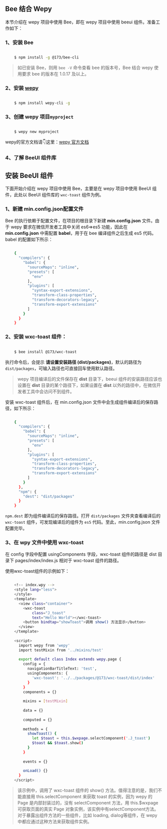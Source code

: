 ## Bee 结合 Wepy ##
本节介绍在 wepy 项目中使用 Bee，即在 wepy 项目中使用 beeui 组件。准备工作如下：

### 1、安装 Bee ###

``` bash

	$ npm install -g @173/bee-cli
```



> 如已安装 Bee，则用 `bee -V` 命令查看 bee 的版本号，Bee 结合 wepy 使用要求 bee 的版本在 1.0.17 及以上。

### 2、安装 [wepy](https://tencent.github.io/wepy/) ###

``` bash

	$ npm install wepy-cli -g
```

### 3、创建 wepy 项目`myproject` ###

``` bash

	$ wepy new myproject
```

wepy的官方文档请👇这里：[wepy 官方文档](https://tencent.github.io/wepy/document.html#/)

### 4、了解 BeeUI 组件库 ###

## 安装 BeeUI 组件 ##
下面开始介绍在 wepy 项目中使用 Bee，主要是在 wepy 项目中使用 BeeUI 组件，此处以 BeeUI 组件库的 `wxc-toast` 组件为例。

### 1、新建 min.config.json配置文件 ###

Bee 的执行依赖于配置文件，在项目的根目录下新建 **min.config.json** 文件。由于 wepy 要求在微信开发者工具中关闭 es6=>es5 功能，因此在 **min.config.json** 中需配置 **babel**，用于在 bee 编译组件之后生成 es5 代码。babel 的配置如下所示：

``` bash

	{
	  "compilers": {
	    "babel": {
	      "sourceMaps": "inline",
	      "presets": [
	        "env"
	      ],
	      "plugins": [
	        "syntax-export-extensions",
	        "transform-class-properties",
	        "transform-decorators-legacy",
	        "transform-export-extensions"
	      ]
	    }
	  }
	}
```

### 2、安装 wxc-toast 组件： ###

``` bash

	$ bee install @173/wxc-toast
```

执行命令后，会提示 **请设置安装路径 (dist/packages)**，默认的路径为 `dist/packages`，可输入路径也可直接回车使用默认路径。

> wepy 项目编译后的文件保存在 **dist** 目录下，beeui 组件的安装路径应该也设置在 **dist** 目录的某个路径下，如果设置在 **dist** 以外的路径中，在微信开发者工具中会访问不到组件。

安装 wxc-toast 组件后，在 min.config.json 文件中会生成组件编译后的保存路径，如下所示：

``` bash

	{
	  "compilers": {
	    "babel": {
	      "sourceMaps": "inline",
	      "presets": [
	        "env"
	      ],
	      "plugins": [
	        "syntax-export-extensions",
	        "transform-class-properties",
	        "transform-decorators-legacy",
	        "transform-export-extensions"
	      ]
	    }
	  },
	  "npm": {
	    "dest": "dist/packages"
	  }
	}
```

`npm.dest` 即为组件编译后的保存路径。打开 `dist/packages` 文件夹查看编译后的 `wxc-toast` 组件，可发现编译后的组件为 `es5` 代码。至此，min.config.json 文件配置完毕。

### 3、在 wpy 文件中使用 wxc-toast ###

在 config 字段中配置 usingComponents 字段，wxc-toast 组件的路径是 dist 目录下 pages/index/index.js 相对于 wxc-toast 组件的路径。

使用wxc-toast组件的示例如下：

``` bash

	<!-- index.wpy -->
	<style lang="less">
	</style>
	<template>
	  <view class="container">
	    <wxc-toast
	        class="J_toast"
	        text="Hello World"></wxc-toast>
	    <button bindtap="showToast">调用 show() 方法显示</button>
	  </view>
	</template>
	
	<script>
	  import wepy from 'wepy'
	  import testMixin from '../mixins/test'
	
	  export default class Index extends wepy.page {
	    config = {
	      navigationBarTitleText: 'test',
	      usingComponents: {
	        'wxc-toast': '../../packages/@173/wxc-toast/dist/index'
	      }
	    }
	    components = {}
	
	    mixins = [testMixin]
	
	    data = {}
	
	    computed = {}
	
	    methods = {
	      showToast() {
	        let $toast = this.$wxpage.selectComponent('.J_toast')
	        $toast && $toast.show()
	      }
	    }
	
	    events = {}
	
	    onLoad() {}
	  }
	</script>
```

> 该示例中，调用了 wxc-toast 组件的 show() 方法。值得注意的是，我们不能直接用 this.selectComponent 来获取 toast 的实例，因为 wepy 的 Page 是内部封装过的，没有 selectComponent 方法，用 this.$wxpage 可获取页面的真实 Page 对象实例，该实例中有selectComponent方法。对于暴露出组件方法的一些组件，比如 loading, dialog等组件，在 wepy 中都应通过这种方法来获取组件实例。